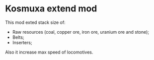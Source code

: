 # Kosmuxa extend mod

This mod exted stack size of:
 - Raw resources (coal, copper ore, iron ore, uranium ore and stone);
 - Belts;
 - Inserters;

Also it increase max speed of locomotives.

